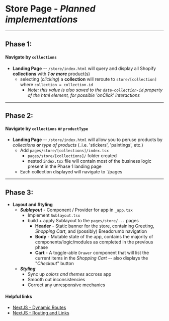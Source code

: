 # **Store Page** - _Planned implementations_
---------------

## **Phase 1**:

#### Navigate by `collections`
* **Landing Page** -- `/store/index.html` will query and display all Shopify **collections** with **_1 or more_** product(s)
  * selecting (_clicking_) a **collection** will reroute to `store/[collection]` where `collection = collection.id`
    * _Note: this value is also saved to the `data-collection-id` property of the html element, for possible 'onClick' interactions_

--------

## **Phase 2**:

#### Navigate by `collections` or `productType`

* **Landing Page** -- `/store/index.html` will allow you to peruse products by _collections_ **or** _type of products_ (_i.e. 'stickers', 'paintings', etc.)
  * Add `pages/store/[collections]/index.tsx`
    * `pages/store/[collections]/` folder created 
    * nested `index.tsx` file will contain most of the business logic present in the Phase 1 landing page
  * Each collection displayed will navigate to `/pages
----------

## **Phase 3**:

* **Layout and Styling**
  * **_Sublayout_** - Component / Provider for app in `_app.tsx`
    * Implement `Sublayout.tsx` 
    * build + apply Sublayout to the `pages/store/...` pages
      * **Header** - Static banner for the store, containing Greeting, _Shopping Cart_,  and (possibly) Breadcrumb navigation
      * **Body** - Mutable state of the app, contains the majority of components/logic/modules as completed in the previous phase
      * **Cart** - A toggle-able `Drawer` component that will list the current items in the _Shopping Cart_ -- also displays the "_Checkout_" button
  * **_Styling_**
    * Sync up _colors and themes_ accross app
    * Smooth out inconsistencies
    * Correct any unresponsive mechanics

#### Helpful links
* [NextJS - Dynamic Routes](https://nextjs.org/docs/pages/building-your-application/routing/dynamic-routes)
* [NextJS - Routing and Links](https://nextjs.org/docs/pages/building-your-application/routing/linking-and-navigating)